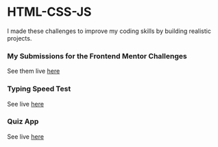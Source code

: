 # HTML-CSS-JS
I made these challenges to improve my coding skills by building realistic projects.

### My Submissions for the Frontend Mentor Challenges
See them live [here](https://frontend-mentor-challenges0.netlify.app/)


### Typing Speed Test
See live [here](https://typing-speed-test0.netlify.app/)


### Quiz App
See live [here](https://quiz0-app.netlify.app/)
